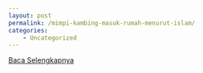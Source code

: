 ```yaml
---
layout: post
permalink: /mimpi-kambing-masuk-rumah-menurut-islam/
categories:
    - Uncategorized
---
```


[Baca Selengkapnya](/10)